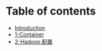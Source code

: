 # Table of contents

* [Introduction](README.md)
* [1-Container](1-container.md)
* [2-Hadoop 配置](2hadoop-pei-zhi.md)
